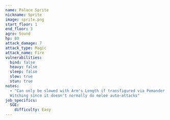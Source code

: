 ```yaml
---
name: Palace Sprite
nickname: Sprite
image: sprite.png
start_floor: 1
end_floor: 3
agro: Sound
hp: 80
attack_damage: 7
attack_type: Magic
attack_name: Fire
vulnerabilities:
  bind: false
  heavy: false
  sleep: false
  slow: true
  stun: true
notes:
  - "Can only be slowed with Arm's Length if transfigured via Pomander of
  Witching since it doesn't normally do melee auto-attacks"
job_specifics:
  SGE:
    difficulty: Easy
---
```

